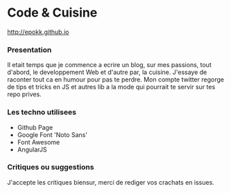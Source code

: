 Code &amp; Cuisine
===============
http://epokk.github.io

### Presentation
Il etait temps que je commence a ecrire un blog, sur mes passions, tout d'abord, le developpement Web et d'autre par, la cuisine. J'essaye de raconter tout ca en humour pour pas te perdre. Mon compte twitter regorge de tips et tricks en JS et autres lib a la mode qui pourrait te servir sur tes repo prives.

### Les techno utilisees
 * Github Page
 * Google Font 'Noto Sans'
 * Font Awesome
 * AngularJS

### Critiques ou suggestions
J'accepte les critiques biensur, merci de rediger vos crachats en issues.